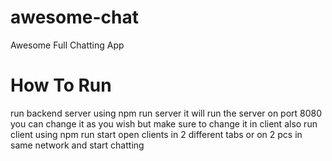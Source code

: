 # awesome-chat
Awesome Full  Chatting  App

# How To Run
run backend server using  npm run server it will run the server on port 8080 you can change it as you wish but make sure to change it in client also
run client using npm run start 
open clients in 2 different tabs or on 2 pcs in same network and start chatting
